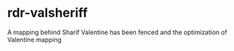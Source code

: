# rdr-valsheriff
A mapping behind Sharif Valentine has been fenced and the optimization of Valentine mapping

